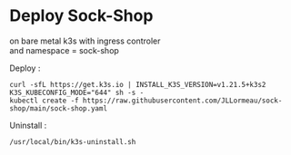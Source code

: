 # Deploy Sock-Shop 
on bare metal k3s with ingress controler  
and namespace = sock-shop  

Deploy :

    curl -sfL https://get.k3s.io | INSTALL_K3S_VERSION=v1.21.5+k3s2 K3S_KUBECONFIG_MODE="644" sh -s - 
    kubectl create -f https://raw.githubusercontent.com/JLLormeau/sock-shop/main/sock-shop.yaml
    

Uninstall : 

    /usr/local/bin/k3s-uninstall.sh
    
    
